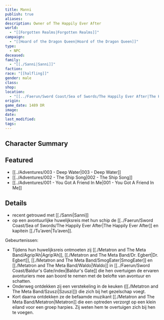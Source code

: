 ```yaml
---
title: Manni
publish: true
aliases: 
description: Owner of The Happily Ever After
world:
  - "[[Forgotten Realms|Forgotten Realms]]"
campaign:
  - "[[Hoard of the Dragon Queen|Hoard of the Dragon Queen]]"
type:
  - NPC
deceased: 
family:
  - "[[./Sanni|Sanni]]"
faction: 
race: "[[halfling]]"
gender: male
class: 
shop: 
location:
  - "[[../Faerun/Sword Coast/Sea of Swords/The Happily Ever After|The Happily Ever After]]"
origin: 
game_date: 1489 DR
image: 
date: 
last_modified: 
tags: 
---
```

## Character Summary

## Featured
- [[../Adventures/003 - Deep Water|003 - Deep Water]]
- [[../Adventures/002 - The Ship Song|002 - The Ship Song]]
- [[../Adventures/001 - You Got A Friend In Me|001 - You Got A Friend In Me]]

## Details
* recent getrouwd met [[./Sanni|Sanni]]
* op een avontuurlijke huwelijksreis met hun schip de [[../Faerun/Sword Coast/Sea of Swords/The Happily Ever After|The Happily Ever After]] en kapitein [[./Tu’aven|Tu’aven]]. 

Gebeurtenissen:
* Tijdens hun huwelijksreis ontmoeten zij [[./Metatron and The Meta Band/Agrip’Ah|Agrip’Ah]], [[./Metatron and The Meta Band/Dr. Egbert|Dr. Egbert]], [[./Metatron and The Meta Band/SmogEater|SmogEater]] en [[./Metatron and The Meta Band/Waldo|Waldo]] in [[../Faerun/Sword Coast/Baldur's Gate/index|Baldur's Gate]] die hen overtuigen de ervaren avonturiers mee aan boord te nemen met de belofte van avontuur en schatten. 
* Onderweg ontdekken zij een verstekeling in de keuken ([[./Metatron and The Meta Band/Szuszi|Szuszi]]) die zich bij het gezelschap voegt.
* Kort daarna ontdekken ze de befaamde muzikant [[./Metatron and The Meta Band/Metatron|Metatron]] die een optreden verzorgt op een klein eiland voor een groep harpies. Zij weten hem te overtuigen zich bij hen te voegen. 

